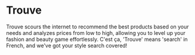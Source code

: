 # Trouve
Trouve scours the internet to recommend the best products based on your needs and analyzes prices from low to high, allowing you to level up your fashion and beauty game effortlessly. C'est ça, 'Trouve' means 'search' in French, and we've got your style search covered!

